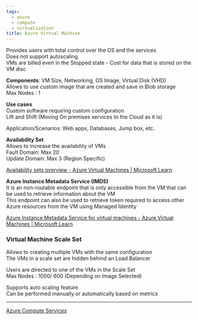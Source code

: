 ```yaml
---
tags:
  - azure
  - compute
  - virtualization
title: Azure Virtual Machine
---
```


Provides users with total control over the OS and the services  
Does not support autoscaling  
VMs are billed even in the Stopped state - Cost for data that is stored on the VM disc

**Components**: VM Size, Networking, OS Image, Virtual Disk (VHD)  
Allows to use custom image that are created and save in Blob storage  
Max Nodes : 1

**Use cases**  
Custom software requiring custom configuration  
Lift and Shift (Moving On premises services to the Cloud as it is)

Application/Scenarios: Web apps, Databases, Jump box, etc.

**Availability Set**  
Allows to increase the availability of VMs  
Fault Domain: Max 20  
Update Domain: Max 3 (Region Specific)

[Availability sets overview - Azure Virtual Machines | Microsoft Learn](https://learn.microsoft.com/bs-latn-ba/azure/virtual-machines/availability-set-overview#how-do-availability-sets-work)

**Azure Instance Metadata Service (IMDS)**  
It is an non-routable endpoint that is only accessible from the VM that can be used to retrieve information about the VM  
This endpoint can also be used to retrieve token required to access other Azure resources from the VM using Managed Identity

[Azure Instance Metadata Service for virtual machines - Azure Virtual Machines | Microsoft Learn](https://learn.microsoft.com/en-us/azure/virtual-machines/instance-metadata-service?tabs=windows)

### Virtual Machine Scale Set

Allows to creating multiple VMs with the same configuration    
The VMs in a scale set are hidden behind an Load Balancer  

Users are directed to one of the VMs in the Scale Set  
Max Nodes : 1000/ 600 (Depending on Image Selected)

Supports auto scaling feature  
Can be performed manually or automatically based on metrics

---

[Azure Compute Services](azure-compute-services.md)